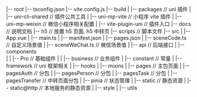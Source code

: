 |-- root
    |-- tsconfig.json
    |-- vite.config.js
    |-- build
    |   |-- packages                       // uni 插件
    |       |-- uni-cli-shared             // 插件公共工具
    |       |-- uni-mp-vite                // 小程序 vite 插件
    |       |-- uni-mp-weixin              // 微信小程序相关配置
    |       |-- vite-plugin-uni            // 插件入口
    |-- docs                               // 说明文档
    |-- h5                                 // 放置 h5 页面, h5 中转页
    |-- scripts                            // 脚本文件
    |-- src
    |   |-- App.vue
    |   |-- main.ts
    |   |-- manifest.json
    |   |-- pages.json
    |   |-- sceneCode.ts                   // 自定义场景值
    |   |-- sceneWeChat.ts                 // 微信场景值
    |   |-- api                            // 后端接口
    |   |-- components                    
    |   |   |-- Pro                        // 基础组件
    |   |   |-- business                   // 业务组件
    |   |-- constant                       // 常量
    |   |-- framework                      // uni 框架相关
    |   |-- hooks
    |   |-- mixins
    |   |-- pages                          // 主包页面
    |   |-- pagesAuth                      // 分包
    |   |-- pagesPerson                    // 分包
    |   |-- pagesTask                      // 分包
    |   |-- pagesTransfer                  // 中转页面分包
    |   |-- pinia                          // 状态管理
    |   |-- static                         // 静态资源
    |   |-- static@http                    // 本地服务的静态资源
    |   |-- style
    |   |-- utils

